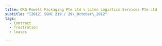 ```yaml
---
title: ORG Powell Packaging Pte Ltd v Liten Logistics Services Pte Ltd
subtitle: "[2012] SGHC 219 / 29\_October\_2012"
tags:
  - Contract
  - frustration
  - leases

---
```


